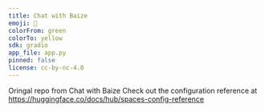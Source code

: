 ```yaml
---
title: Chat with Baize
emoji: 🐲
colorFrom: green
colorTo: yellow
sdk: gradio
app_file: app.py
pinned: false
license: cc-by-nc-4.0
---
```

Oringal repo from Chat with Baize
Check out the configuration reference at https://huggingface.co/docs/hub/spaces-config-reference